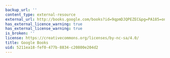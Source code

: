 ```yaml
---
backup_url: ''
content_type: external-resource
external_url: http://books.google.com/books?id=9qpmDJQPEZEC&pg=PA185=onepage
has_external_licence_warning: true
has_external_license_warning: true
is_broken: ''
license: https://creativecommons.org/licenses/by-nc-sa/4.0/
title: Google Books
uid: 5211ea18-fef0-477b-8834-c20800e204d2
---
```

